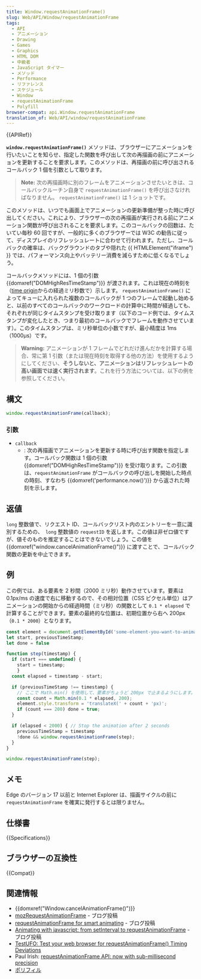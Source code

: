 ```yaml
---
title: Window.requestAnimationFrame()
slug: Web/API/Window/requestAnimationFrame
tags:
  - API
  - アニメーション
  - Drawing
  - Games
  - Graphics
  - HTML DOM
  - 中級者
  - JavaScript タイマー
  - メソッド
  - Performance
  - リファレンス
  - スケジュール
  - Window
  - requestAnimationFrame
  - Polyfill
browser-compat: api.Window.requestAnimationFrame
translation_of: Web/API/window/requestAnimationFrame
---
```

{{APIRef}}

**`window.requestAnimationFrame()`** メソッドは、ブラウザーにアニメーションを行いたいことを知らせ、指定した関数を呼び出して次の再描画の前にアニメーションを更新することを要求します。このメソッドは、再描画の前に呼び出されるコールバック 1 個を引数として取ります。

> **Note:** 次の再描画時に別のフレームをアニメーションさせたいときは、コールバックルーチン自身で `requestAnimationFrame()` を呼び出さなければなりません。 `requestAnimationFrame()` は 1 ショットです。

このメソッドは、いつでも画面上でアニメーションの更新準備が整った時に呼び出してください。これにより、ブラウザーの次の再描画が実行される前にアニメーション関数が呼び出されることを要求します。このコールバックの回数は、たいてい毎秒 60 回ですが、一般的に多くのブラウザーでは W3C の勧告に従って、ディスプレイのリフレッシュレートに合わせて行われます。ただし、コールバックの確率は、バックグラウンドのタブや隠れた {{ HTMLElement("iframe") }} では、パフォーマンス向上やバッテリー消費を減らすために低くなるでしょう。

コールバックメソッドには、1 個の引数 {{domxref("DOMHighResTimeStamp")}} が渡されます。これは現在の時刻を（[time origin](/ja/docs/Web/API/DOMHighResTimeStamp#the_time_origin)からの経過ミリ秒数で）示します。
`requestAnimationFrame()` によってキューに入れられた複数のコールバックが 1 つのフレームで起動し始めると、以前のすべてのコールバックのワークロードの計算中に時間が経過しても、それぞれが同じタイムスタンプを受け取ります（以下のコード例では、タイムスタンプが変化したとき、つまり最初のコールバックでフレームを動作させています）。このタイムスタンプは、ミリ秒単位の小数ですが、最小精度は 1ms（1000μs）です。

> **Warning:** アニメーションが 1 フレームでどれだけ進んだかを計算する場合、常に第 1 引数（または現在時刻を取得する他の方法）を使用するようにしてください、**そうしないと、アニメーションはリフレッシュレートの高い画面では速く実行されます**。これを行う方法については、以下の例を参照してください。

## 構文

```js
window.requestAnimationFrame(callback);
```

### 引数

- `callback`
  - : 次の再描画でアニメーションを更新する時に呼び出す関数を指定します。コールバック関数は 1 個の引数 {{domxref("DOMHighResTimeStamp")}} を受け取ります。この引数は、`requestAnimationFrame` がコールバックの呼び出しを開始した時点の時刻、すなわち {{domxref('performance.now()')}} から返された時刻を示します。

## 返値

`long` 整数値で、リクエスト ID、コールバックリスト内のエントリーを一意に識別するための、` long` 整数値の `requestID` を返します。この値は非ゼロ値ですが、値そのものを推定することはできないでしょう。この値を {{domxref("window.cancelAnimationFrame()")}} に渡すことで、コールバック関数の更新を中止できます。

## 例

この例では、ある要素を 2 秒間（2000 ミリ秒）動作させています。要素は 0.1px/ms の速度で右に移動するので、その相対位置（CSS ピクセル単位）はアニメーションの開始からの経過時間（ミリ秒）の関数として `0.1 * elapsed` で計算することができます。要素の最終的な位置は、初期位置から右へ 200px （`0.1 * 2000`）となります。

```js
const element = document.getElementById('some-element-you-want-to-animate');
let start, previousTimeStamp;
let done = false

function step(timestamp) {
  if (start === undefined) {
    start = timestamp;
    }
  const elapsed = timestamp - start;

  if (previousTimeStamp !== timestamp) {
    // ここで Math.min() を使用して、要素がちょうど 200px で止まるようにします。
    const count = Math.min(0.1 * elapsed, 200);
    element.style.transform = 'translateX(' + count + 'px)';
    if (count === 200) done = true;
  }

  if (elapsed < 2000) { // Stop the animation after 2 seconds
    previousTimeStamp = timestamp
    !done && window.requestAnimationFrame(step);
  }
}

window.requestAnimationFrame(step);
```

## メモ

Edge のバージョン 17 以前と Internet Explorer は、描画サイクルの前に `requestAnimationFrame` を確実に発行するとは限りません。

## 仕様書

{{Specifications}}

## ブラウザーの互換性

{{Compat}}

## 関連情報

- {{domxref("Window.cancelAnimationFrame()")}}
- [mozRequestAnimationFrame](http://weblogs.mozillazine.org/roc/archives/2010/08/mozrequestanima.html)
  \- ブログ投稿
- [requestAnimationFrame
  for smart animating](https://paulirish.com/2011/requestanimationframe-for-smart-animating/) - ブログ投稿
- [Animating
  with javascript: from setInterval to requestAnimationFrame](https://hacks.mozilla.org/2011/08/animating-with-javascript-from-setinterval-to-requestanimationframe/) - ブログ投稿
- [TestUFO: Test your web
  browser for requestAnimationFrame() Timing Deviations](https://www.testufo.com/#test=animation-time-graph)
- Paul Irish: [requestAnimationFrame
  API: now with sub-millisecond precision](http://updates.html5rocks.com/2012/05/requestAnimationFrame-API-now-with-sub-millisecond-precision)
- [ポリフィル](https://github.com/behnammodi/polyfill/blob/master/window.polyfill.js)
